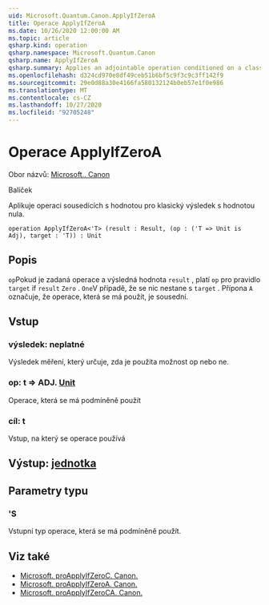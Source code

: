 ```yaml
---
uid: Microsoft.Quantum.Canon.ApplyIfZeroA
title: Operace ApplyIfZeroA
ms.date: 10/26/2020 12:00:00 AM
ms.topic: article
qsharp.kind: operation
qsharp.namespace: Microsoft.Quantum.Canon
qsharp.name: ApplyIfZeroA
qsharp.summary: Applies an adjointable operation conditioned on a classical result value being zero.
ms.openlocfilehash: d324cd970e8df49ceb51b6bf5c9f3c9c3ff142f9
ms.sourcegitcommit: 29e0d88a30e4166fa580132124b0eb57e1f0e986
ms.translationtype: MT
ms.contentlocale: cs-CZ
ms.lasthandoff: 10/27/2020
ms.locfileid: "92705248"
---
```

# <a name="applyifzeroa-operation"></a>Operace ApplyIfZeroA

Obor názvů: [Microsoft.. Canon](xref:Microsoft.Quantum.Canon)

Balíček [](https://nuget.org/packages/)


Aplikuje operaci sousedících s hodnotou pro klasický výsledek s hodnotou nula.

```qsharp
operation ApplyIfZeroA<'T> (result : Result, (op : ('T => Unit is Adj), target : 'T)) : Unit
```


## <a name="description"></a>Popis

`op`Pokud je zadaná operace a výsledná hodnota `result` , platí `op` pro pravidlo `target` if `result` `Zero` . `One`V případě, že se nic nestane s `target` .
Přípona `A` označuje, že operace, která se má použít, je sousední.

## <a name="input"></a>Vstup

### <a name="result--__invalidresult__"></a>výsledek: __neplatné <Result>__

Výsledek měření, který určuje, zda je použita možnost op nebo ne.


### <a name="op--t--unit-adj"></a>op: t => ADJ. [Unit](xref:microsoft.quantum.lang-ref.unit)

Operace, která se má podmíněně použít


### <a name="target--t"></a>cíl: t

Vstup, na který se operace používá



## <a name="output--unit"></a>Výstup: [jednotka](xref:microsoft.quantum.lang-ref.unit)



## <a name="type-parameters"></a>Parametry typu

### <a name="t"></a>'S

Vstupní typ operace, která se má podmíněně použít.

## <a name="see-also"></a>Viz také

- [Microsoft. proApplyIfZeroC. Canon.](xref:Microsoft.Quantum.Canon.ApplyIfZeroC)
- [Microsoft. proApplyIfZeroA. Canon.](xref:Microsoft.Quantum.Canon.ApplyIfZeroA)
- [Microsoft. proApplyIfZeroCA. Canon.](xref:Microsoft.Quantum.Canon.ApplyIfZeroCA)